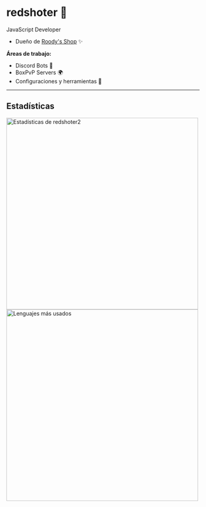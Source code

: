 # redshoter 📍

JavaScript Developer

* Dueño de [Roody's Shop](https://discord.roody.es) ✨

**Áreas de trabajo:**

- Discord Bots 🤖  
- BoxPvP Servers 🌍  
- Configuraciones y herramientas 🔑

---

## Estadísticas

<p float="left">
  <img src="https://github-readme-stats.vercel.app/api?username=redshoter2&show_icons=true&include_all_commits=true&title_color=fff&icon_color=79ff97&text_color=efefef&bg_color=24292e" alt="Estadísticas de redshoter2" width="500" height="500" />
  <img src="https://github-readme-stats.vercel.app/api/top-langs/?username=redshoter2&layout=compact" alt="Lenguajes más usados" width="500" height="500" />
</p>
